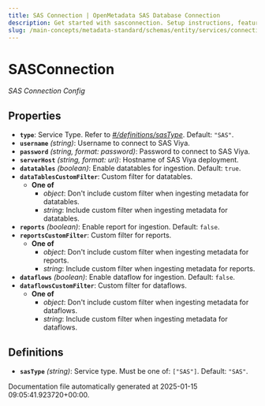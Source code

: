 ```yaml
---
title: SAS Connection | OpenMetadata SAS Database Connection
description: Get started with sasconnection. Setup instructions, features, and configuration details inside.
slug: /main-concepts/metadata-standard/schemas/entity/services/connections/database/sasconnection
---
```


# SASConnection

*SAS Connection Config*

## Properties

- **`type`**: Service Type. Refer to *[#/definitions/sasType](#definitions/sasType)*. Default: `"SAS"`.
- **`username`** *(string)*: Username to connect to SAS Viya.
- **`password`** *(string, format: password)*: Password to connect to SAS Viya.
- **`serverHost`** *(string, format: uri)*: Hostname of SAS Viya deployment.
- **`datatables`** *(boolean)*: Enable datatables for ingestion. Default: `true`.
- **`dataTablesCustomFilter`**: Custom filter for datatables.
  - **One of**
    - *object*: Don't include custom filter when ingesting metadata for datatables.
    - *string*: Include custom filter when ingesting metadata for datatables.
- **`reports`** *(boolean)*: Enable report for ingestion. Default: `false`.
- **`reportsCustomFilter`**: Custom filter for reports.
  - **One of**
    - *object*: Don't include custom filter when ingesting metadata for reports.
    - *string*: Include custom filter when ingesting metadata for reports.
- **`dataflows`** *(boolean)*: Enable dataflow for ingestion. Default: `false`.
- **`dataflowsCustomFilter`**: Custom filter for dataflows.
  - **One of**
    - *object*: Don't include custom filter when ingesting metadata for dataflows.
    - *string*: Include custom filter when ingesting metadata for dataflows.
## Definitions

- **`sasType`** *(string)*: Service type. Must be one of: `["SAS"]`. Default: `"SAS"`.


Documentation file automatically generated at 2025-01-15 09:05:41.923720+00:00.
